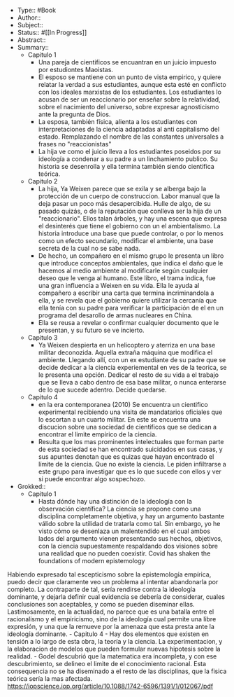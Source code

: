 - Type:: #Book
- Author:: 
- Subject::
- Status:: #[[In Progress]] 
- Abstract::
- Summary::
    - Capitulo 1
        - Una pareja de cientificos se encuantran en un juicio impuesto por estudiontes Maoistas.
        - El esposo se mantiene con un punto de vista empirico, y quiere relatar la verdad a sus estudiantes, aunque esta esté en conflicto con los ideales marxistas de los estudiantes. Los estudiantes lo acusan de ser un reaccionario por enseñar sobre la relatividad, sobre el nacimiento del universo, sobre expresar agnosticismo ante la pregunta de Dios. 
        - La esposa, también física, alienta a los estudiantes con interpretaciones de la ciencia adaptadas al anti capitalismo del estado. Remplazando el nombre de las constantes universales a frases no "reaccionistas"
        - La  hija ve como el juicio lleva a los estudiantes poseidos por su ideología a condenar a su padre a un linchamiento publico. Su historia se desenrolla y ella termina también siendo cientifica teórica.
    - Capitulo 2
        - La hija, Ya Weixen parece que se exila y se alberga bajo la protección de un cuerpo de construccion. Labor manual que la deja pasar un poco más desapercibida. Hulle de algo, de su pasado quizás, o de la reputación que conlleva ser la hija de un "reaccionario". Ellos talan árboles, y hay una escena que expresa el desinterés que tiene el gobierno con un el ambientalismo. La historia introduce una base que puede controlar, o por lo menos como un efecto secundario, modificar el ambiente, una base secreta de la cual no se sabe nada.
        - De hecho, un compañero en el mismo grupo le presenta un libro que introduce conceptos ambientales, que indica el daño que le hacemos al medio ambiente al modificarle según cualquier deseo que le venga al humano. Este libro, el trama indica, fue una gran influencia a Weixen en su vida. Ella le ayuda al compañero a escribir una carta que termina incriminandola a ella, y se revela que el gobierno quiere utilizar la cercanía que ella tenía con su padre para verificar la participación de el en un programa del desarollo de armas nucleares en China. 
        - Ella se reusa a revelar o confirmar cualquier documento que le presentan, y su futuro se ve incierto.
    - Capitulo 3
        - Ya Weixen despierta en un helicoptero y aterriza en una base militar deconozida. Aquella extraña máquina que modifica el ambiente. Llegando allí, con un ex estudiante de su padre que se decide dedicar a la ciencia experiemental en ves de la teorica, se le presenta una opción. Dedicar el resto de su vida a el trabajo que se lleva a cabo dentro de esa base militar, o nunca enterarse de lo que sucede adentro.  Decide quedarse.
    - Capitulo 4
        - en la era contemporanea (2010) Se encuentra un cientifico experimental recibiendo una visita de mandatarios oficiales que lo escortan a un cuarto militar. En este se encuentra una discucion sobre una sociedad de cientificos que se dedican a encontrar el limite empirico de la ciencia. 
        - Resulta que los mas prominentes intelectuales que forman parte de esta sociedad se han encontrado suicidados en sus casas, y sus apuntes denotan que es quizas que hayan encontrado el límite de la ciencia. Que no existe la ciencia. Le piden infiltrarse a este grupo para investigar que es lo que sucede con ellos y ver si puede encontrar algo sospechozo.
- Grokked::
    - Capitulo 1
        - Hasta dónde hay una distinción de la ideología con la observación científica? La ciencia se propone como una disciplina completamente objetiva, y hay un argumento bastante válido sobre la utilidad de tratarla como tal. Sin embargo, yo he visto cómo se desenlaza un malentendido en el cual ambos lados del argumento vienen presentando sus hechos, objetivos, con la ciencia supuestamente respaldando dos visiones sobre una realidad que no pueden coexistir. Covid has shaken the foundations of modern epistemology

Habiendo expresado tal escepticismo sobre la epistemología empírica, puedo decir que claramente veo un problema al intentar abandonarla por completo. La contraparte de tal, sería rendirse contra la ideología dominante, y dejarla definir cual evidencia se debería de considerar, cuales conclusiones son aceptables, y como se pueden diseminar ellas. Lastimosamente, en la actualidad, no parece que es una batalla entre el racionalismo y el empiricismo, sino de la ideología cual permite una libre expresión, y una que la remueve por la amenaza que esta presta ante la ideología dominante.
    - Capitulo 4
        - Hay dos elementos que existen en tensión a lo largo de esta obra, la teoría y la ciencia. La experimentacion, y la elaboracion de modelos que pueden formular nuevas hipotesis sobre la realidad. 
        - Godel descubrió que la matematica era incompleta, y con ese descubrimiento, se delineo el limite de el conocimiento racional. Esta consequencia no se ha diseminado a el resto de las disciplinas, que la fisica teórica sería la mas afectada. https://iopscience.iop.org/article/10.1088/1742-6596/1391/1/012067/pdf
